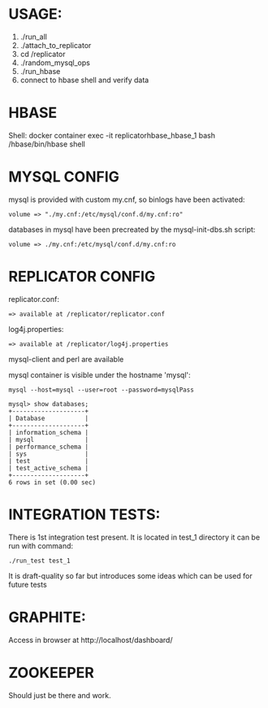 USAGE:
======

1. ./run_all
2. ./attach_to_replicator
3. cd /replicator
4. ./random_mysql_ops
5. ./run_hbase
6. connect to hbase shell and verify data

HBASE
============
Shell:
docker container exec -it replicatorhbase_hbase_1 bash
/hbase/bin/hbase shell

MYSQL CONFIG
============
mysql is provided with custom my.cnf, so binlogs have been activated:

    volume => "./my.cnf:/etc/mysql/conf.d/my.cnf:ro"

databases in mysql have been precreated by the mysql-init-dbs.sh script:

    volume => ./my.cnf:/etc/mysql/conf.d/my.cnf:ro


REPLICATOR CONFIG
=================
replicator.conf:

    => available at /replicator/replicator.conf

log4j.properties:

    => available at /replicator/log4j.properties

mysql-client and perl are available

mysql container is visible under the hostname 'mysql':

    mysql --host=mysql --user=root --password=mysqlPass

    mysql> show databases;
    +--------------------+
    | Database           |
    +--------------------+
    | information_schema |
    | mysql              |
    | performance_schema |
    | sys                |
    | test               |
    | test_active_schema |
    +--------------------+
    6 rows in set (0.00 sec)

INTEGRATION TESTS:
=================
There is 1st integration test present.
It is located in test_1 directory
it can be run with command:
```
./run_test test_1
```
It is draft-quality so far but introduces some ideas which can be used for future tests

GRAPHITE:
=========
Access in browser at http://localhost/dashboard/

ZOOKEEPER
================
Should just be there and work.
